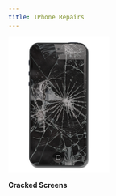 ```yaml
---
title: IPhone Repairs
---
```


![IPhone Repairs](assets/images/service/iphone/cracked-screen.png)

**Cracked Screens**